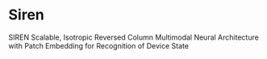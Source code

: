 # Siren
SIREN Scalable, Isotropic Reversed Column Multimodal Neural Architecture with Patch Embedding for Recognition of Device State
